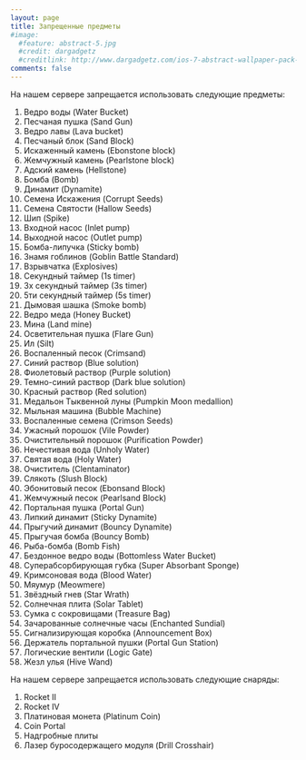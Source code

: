 ```yaml
---
layout: page
title: Запрещенные предметы
#image:
  #feature: abstract-5.jpg
  #credit: dargadgetz
  #creditlink: http://www.dargadgetz.com/ios-7-abstract-wallpaper-pack-for-iphone-5-and-ipod-touch-retina/
comments: false
---
```


На нашем сервере запрещается использовать следующие предметы:

1. Ведро воды (Water Bucket)
2. Песчаная пушка (Sand Gun)
3. Ведро лавы (Lava bucket)
4. Песчаный блок (Sand Block)
5. Искаженный камень (Ebonstone block)
6. Жемчужный камень (Pearlstone block)
7. Адский камень (Hellstone)
8. Бомба (Bomb)
9. Динамит (Dynamite)
10. Семена Искажения (Corrupt Seeds)
11. Семена Святости (Hallow Seeds)
12. Шип (Spike)
13. Входной насос (Inlet pump)
14. Выходной насос (Outlet pump)
15. Бомба-липучка (Sticky bomb)
16. Знамя гоблинов (Goblin Battle Standard)
17. Взрывчатка (Explosives)
18. Секундный таймер (1s timer)
19. 3х секундный таймер (3s timer)
20. 5ти секундный таймер (5s timer)
21. Дымовая шашка (Smoke bomb)
22. Ведро меда (Honey Bucket)
23. Мина (Land mine)
24. Осветительная пушка (Flare Gun)
25. Ил (Silt)
26. Воспаленный песок (Crimsand)
27. Синий раствор (Blue solution)
28. Фиолетовый раствор (Purple solution)
29. Темно-синий раствор (Dark blue solution)
30. Красный раствор (Red solution)
31. Медальон Тыквенной луны (Pumpkin Moon medallion)
32. Мыльная машина (Bubble Machine)
33. Воспаленные семена (Crimson Seeds)
34. Ужасный порошок (Vile Powder)
35. Очистительный порошок (Purification Powder)
36. Нечестивая вода (Unholy Water)
37. Святая вода (Holy Water)
38. Очиститель (Clentaminator)
39. Слякоть (Slush Block)
40. Эбонитовый песок (Ebonsand Block)
41. Жемчужный песок (Pearlsand Block)
42. Портальная пушка (Portal Gun)
43. Липкий динамит (Sticky Dynamite)
44. Прыгучий динамит (Bouncy Dynamite)
45. Прыгучая бомба (Bouncy Bomb)
46. Рыба-бомба (Bomb Fish)
47. Бездонное ведро воды (Bottomless Water Bucket)
48. Суперабсорбирующая губка (Super Absorbant Sponge)
49. Кримсоновая вода (Blood Water)
50. Мяумур (Meowmere)
51. Звёздный гнев (Star Wrath)
52. Солнечная плита (Solar Tablet)
53. Сумка с сокровищами (Treasure Bag)
54. Зачарованные солнечные часы (Enchanted Sundial)
55. Сигнализирующая коробка (Announcement Box)
56. Держатель портальной пушки (Portal Gun Station)
57. Логические вентили (Logic Gate)
58. Жезл улья (Hive Wand)

На нашем сервере запрещается использовать следующие снаряды:

1. Rocket II
2. Rocket IV
3. Платиновая монета (Platinum Coin)
4. Coin Portal
5. Надгробные плиты
6. Лазер буросодержащего модуля  (Drill Crosshair)
